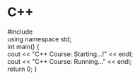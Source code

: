 # C++
#include <iostream>
<br>
using namespace std;
<br>
int main() {
<br>
    cout << "C++ Course: Starting...!" << endl;
    <br>
    cout << "C++ Course: Running..." << endl;
    <br>
    return 0;
}
